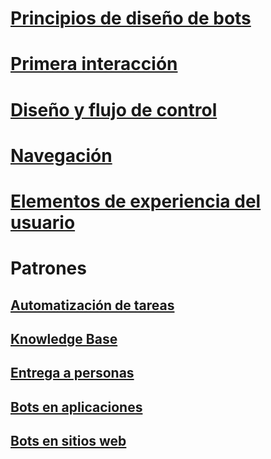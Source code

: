 # [Principios de diseño de bots](../bot-service-design-principles.md)
# [Primera interacción](../bot-service-design-first-interaction.md)
# [Diseño y flujo de control](../bot-service-design-conversation-flow.md)
# [Navegación](../bot-service-design-navigation.md)
# [Elementos de experiencia del usuario](../bot-service-design-user-experience.md)
# Patrones
## [Automatización de tareas](../bot-service-design-pattern-task-automation.md)
## [Knowledge Base](../bot-service-design-pattern-knowledge-base.md)
## [Entrega a personas](../bot-service-design-pattern-handoff-human.md)
## [Bots en aplicaciones](../bot-service-design-pattern-embed-app.md)
## [Bots en sitios web](../bot-service-design-pattern-embed-web-site.md)
